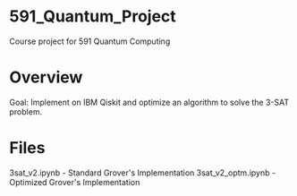 # 591_Quantum_Project
Course project for 591 Quantum Computing

# Overview
Goal: Implement on IBM Qiskit and optimize an algorithm to solve the 3-SAT problem.

# Files
3sat_v2.ipynb - Standard Grover's Implementation
3sat_v2_optm.ipynb - Optimized Grover's Implementation
